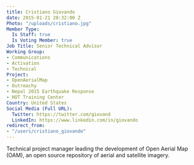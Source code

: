 ```yaml
---
title: Cristiano Giovando
date: 2015-01-21 20:32:00 Z
Photo: "/uploads/cristiano.jpg"
Member Type:
  Is Staff: true
  Is Voting Member: true
Job Title: Senior Technical Advisor
Working Group:
- Communications
- Activation
- Technical
Project:
- OpenAerialMap
- Outreachy
- Nepal 2015 Earthquake Response
- HOT Training Center
Country: United States
Social Media (Full URL):
  Twitter: https://twitter.com/giovand
  LinkedIn: https://www.linkedin.com/in/giovando
redirect_from:
- "/users/cristiano_giovando"
---
```


<p>Technical project manager leading the development of Open Aerial Map (OAM), an open source repository of aerial and satellite imagery.</p>
